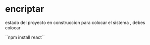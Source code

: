 <h1>encriptar</h1>

estado del proyecto en construccion
para colocar el sistema , debes colocar


´´npm install react´´
